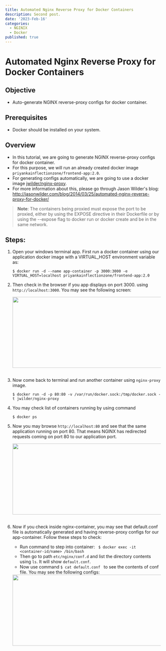 ```yaml
---
title: Automated Nginx Reverse Proxy for Docker Containers
description: Second post.
date: '2023-Feb-16'
categories:
  - NGINIX
  - Docker
published: true
---
```


# Automated Nginx Reverse Proxy for Docker Containers

## Objective
* Auto-generate NGINX reverse-proxy configs for docker container.

## Prerequisites
* Docker should be installed on your system.

## Overview
* In this tutorial, we are going to generate NGINX reverse-proxy configs for docker container.
* For this purpose, we will run an already created docker image `priyankainflectionzone/frontend-app:2.0`. 
* For generating configs automatically, we are going to use a docker image [jwilder/nginx-proxy](https://hub.docker.com/r/jwilder/nginx-proxy).
* For more information about this, please go through Jason Wilder's blog: http://jasonwilder.com/blog/2014/03/25/automated-nginx-reverse-proxy-for-docker/ 

> **Note**: The containers being proxied must expose the port to be proxied, either by using the EXPOSE directive in their Dockerfile or by using the --expose flag to docker run or docker create and be in the same network. 

## Steps:
1. Open your windows terminal app. First run a docker container using our application docker image with a VIRTUAL_HOST environment variable as: 
    ```
    $ docker run -d --name app-container -p 3000:3000 -e VIRTUAL_HOST=localhost priyankainflectionzone/frontend-app:2.0
    ```
2. Then check in the browser if you app displays on port 3000. using `http://localhost:3000`. You may see the following screen:

     <img src="/images/Nginix/auto-1.png" width="600" height="230"/>
         &nbsp;<br>

3. Now come back to terminal and run another container using `nginx-proxy` image.
    ```
    $ docker run -d -p 80:80 -v /var/run/docker.sock:/tmp/docker.sock -t jwilder/nginx-proxy
    ```

4. You may check list of containers running by using command 
    ```
    $ docker ps
    ```
5. Now you may browse `http://localhost:80` and see that the same application running on port 80. That means NGINX has redirected requests coming on port 80 to our application port. 

    <img src="/images/Nginix/auto-2.png" width="600" height="230"/>
         &nbsp;<br>

6. Now if you check inside nginx-container, you may see that default.conf file is automatically generated and having reverse-proxy configs for our app-container. Follow these steps to check: 
     - Run command to step into container: 
    ` $ docker exec -it <container-id/name> /bin/bash`
    - Then go to path `etc/nginx/conf.d` and list the directory contents using `ls`. It will show `default.conf`.
    - Now use command `$ cat default.conf ` to see the contents of conf file. You may see the following configs: 

    <img src="/images/Nginix/config.png" width="600" height="230"/>
    